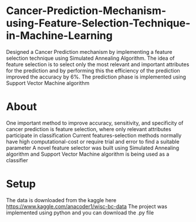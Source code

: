 # Cancer-Prediction-Mechanism-using-Feature-Selection-Technique-in-Machine-Learning
Designed a Cancer Prediction mechanism by implementing a feature selection technique using Simulated Annealing Algorithm. The idea of feature selection is to select only the most relevant and important attributes for the prediction and by performing this the efficiency of the prediction improved the accuracy by 6%. The prediction phase is implemented using Support Vector Machine algorithm 
# About
One important method to improve accuracy, sensitivity, and specificity of cancer prediction is feature selection, where only relevant attributes participate in classification
Current features-selection methods normally have high computational-cost or require trial and error to find a suitable parameter
A novel feature selector was built using Simulated Annealing algorithm and Support Vector Machine algorithm is being used as a classifier
# Setup
The data is downloaded from the kaggle here https://www.kaggle.com/anacoder1/wisc-bc-data 
The project was implemented using python and you can download the .py file
